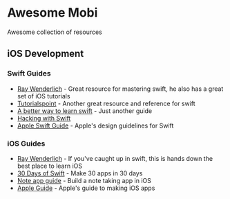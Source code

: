 # Awesome Mobi
Awesome collection of resources


## iOS Development

### Swift Guides
* [Ray Wenderlich](https://www.raywenderlich.com/category/swift) - Great resource for mastering swift, he also has a great set of iOS tutorials
* [Tutorialspoint](http://www.tutorialspoint.com/swift/) - Another great resource and reference for swift
* [A better way to learn swift](https://github.com/GoThinkster/swift) - Just another guide
* [Hacking with Swift](https://www.hackingwithswift.com/)
* [Apple Swift Guide](https://swift.org/documentation/api-design-guidelines/) - Apple's design guidelines for Swift

### iOS Guides
* [Ray Wenderlich](https://www.raywenderlich.com/category/ios) - If you've caught up in swift, this is hands down the best place to learn iOS
* [30 Days of Swift](https://github.com/allenwong/30DaysofSwift) - Make 30 apps in 30 days
* [Note app guide](https://www.airpair.com/swift/building-swift-app-tutorial) - Build a note taking app in iOS
* [Apple Guide](https://developer.apple.com/library/ios/referencelibrary/GettingStarted/DevelopiOSAppsSwift/) - Apple's guide to making iOS apps
